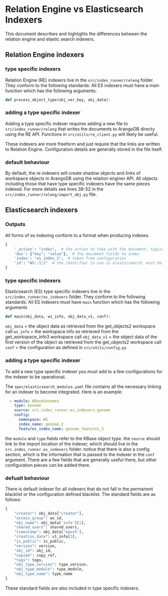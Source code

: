 # Relation Engine vs Elasticsearch Indexers
This document describes and highlights the differences between the relation engine and elastic search indexers.
## Relation Engine indexers
### type specific indexers
Relation Engine (RE) indexers live in the `src/index_runner/releng` folder. They conform to the following standards:
All ES indexers must have a main function which has the following arguments:
```python
def process_object_type(obj_ver_key, obj_data):
```

### adding a type specific indexer
Adding a type specific indexer requires adding a new file to `src/index_runner/releng` that writes the documents to ArangoDB directy using the RE API. Functions in `src/utils/re_client.py` will likely be useful.

These indexers are more freeform and just require that the links are written to Relation Engine. Configuration details are generally stored in the file itself.

### default behaviour
By default, the re indexers will create shadow objects and links of workspace objects in ArangoDB using the relation enginer API. All objects including those that have type specific indexers have the same pieces indexed. For more details see lines 38-52 in the `src/index_runner/releng/import_obj.py` file.

## Elasticsearch indexers
### Outputs
All forms of es indexing conform to a format when producing indexes.
```python
{
	'_action': "index",  # the action to take with the document, typically "index"
	'doc': {"key": "value"},  # the document fields to index
	'index': "es_index_1",  # taken from configuration
	'id': "WS::1:2"  # the identifier to use in elasticsearch, must be unique for this index.
}
```

### type specific indexers
Elasticsearch (ES) type specific indexers live in the `src/index_runner/es_indexers` folder. They conform to the following standards:
All ES indexers must have  `main` function which has the following arguments
```python
def main(obj_data, ws_info, obj_data_v1, conf):
``` 
`obj_data` = the object data as retrieved from the get_objects2 workspace call
`ws_info` = the workspace info as retrieved from the get_workspace_info3 workspace call
`obj_data_v1` = the object data of the first version of the object as retrieved from the get_objects2 workspace call
`conf` = the configuration as defined in `src/utils/config.py`

### adding a type specific indexer
To add a new type specific indexer you must add to a few configurations for the indexer to be operational.

The `spec/elasticsearch_modules.yaml` file contains all the necessary linking for an indexer to become integrated. Here is an example:

```yaml
  - module: KBaseGenomes
    type: Genome
    source: src.index_runner.es_indexers.genome
    config:
      namespace: WS
      index_name: genome_2
      features_index_name: genome_features_3
```
the `module` and `type` fields refer to the KBase object type.
the `source` should link to the import location of the indexer, which should live in the `src.index_runner.es_indexers` folder. notice that there is also a config section, which is the information that is passed to the indexer in the `conf` argument. There are a few fields that are generally useful there, but other configuration pieces can be added there.

### defualt behaviour
There is default indexer for all indexers that do not fall in the permanent blacklist or the configuration defined blacklist. The standard fields are as follows:
```python
{
    "creator": obj_data["creator"],
    "access_group": ws_id,
    "obj_name": obj_data['info'][1],
    "shared_users": shared_users,
    "timestamp": obj_data['epoch'],
    "creation_date": v1_info[3],
    "is_public": is_public,
    "version": version,
    "obj_id": obj_id,
    "copied": copy_ref,
    "tags": tags,
    "obj_type_version": type_version,
    "obj_type_module": type_module,
    "obj_type_name": type_name
}
```
These standard fields are also included in type specific indexers.
